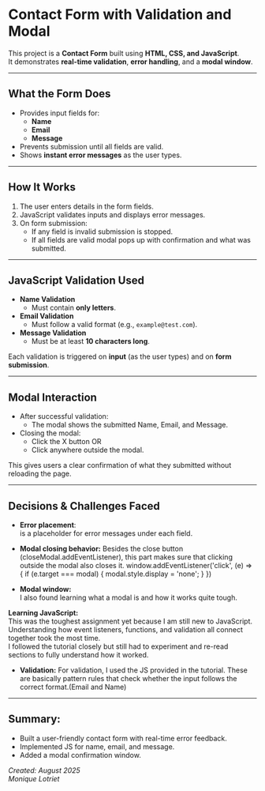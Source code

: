 
# Contact Form with Validation and Modal

This project is a **Contact Form** built using **HTML, CSS, and JavaScript**.  
It demonstrates **real-time validation**, **error handling**, and a **modal window**.

---

## What the Form Does
- Provides input fields for:
  - **Name**
  - **Email**
  - **Message**
- Prevents submission until all fields are valid.
- Shows **instant error messages** as the user types.

---

## How It Works
1. The user enters details in the form fields.
2. JavaScript validates inputs and displays error messages.
3. On form submission:
   - If any field is invalid submission is stopped. 
   - If all fields are valid modal pops up with confirmation and what was submitted.

---

## JavaScript Validation Used
- **Name Validation**
  - Must contain **only letters**.
- **Email Validation**
  - Must follow a valid format (e.g., `example@test.com`).
- **Message Validation**
  - Must be at least **10 characters long**.

Each validation is triggered on **input** (as the user types) and on **form submission**.

---

## Modal Interaction
- After successful validation:
  - The modal shows the submitted Name, Email, and Message.
- Closing the modal:
  - Click the X button OR
  - Click anywhere outside the modal.

This gives users a clear confirmation of what they submitted without reloading the page.

---

## Decisions & Challenges Faced

- **Error placement**:  
<small class="error"></small> is a placeholder for error messages under each field.

- **Modal closing behavior:** 
Besides the close button (closeModal.addEventListener), this part makes sure that clicking outside the modal also closes it.
window.addEventListener('click', (e) => {
    if (e.target === modal) {
        modal.style.display = 'none';
    }
})

- **Modal window:**  
  I also found learning what a modal is and how it works quite tough.  

**Learning JavaScript:**  
  This was the toughest assignment yet because I am still new to JavaScript.  
  Understanding how event listeners, functions, and validation all connect together took the most time.  
  I followed the tutorial closely but still had to experiment and re-read sections to fully understand how it worked.  

- **Validation:** 
For validation, I used the JS provided in the tutorial. These are basically pattern rules that check whether the input follows the correct format.(Email and Name)
---

## Summary:
- Built a user-friendly contact form with real-time error feedback.  
- Implemented JS for name, email, and message.  
- Added a modal confirmation window.

*Created: August 2025*  
*Monique Lotriet*


